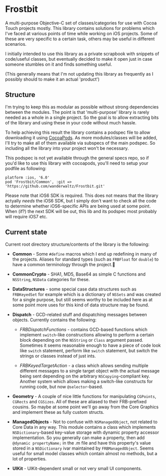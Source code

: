 Frostbit
========

A multi-purpose Objective-C set of classes/categories for use with Cocoa Touch projects mostly. 
This library contains solutions for problems which I've faced at various points of time while
working on iOS projects. Some of these are very specific to a certain task, others may be useful
in different scenarios.

I initially intended to use this library as a private scrapbook with snippets of code/useful classes,
but eventually decided to make it open just in case someone stumbles on it and finds something useful.

(This generally means that I'm not updating this library as frequently as I possibly should to make 
it an actual 'product')

Structure
---------

I'm trying to keep this as modular as possible without strong dependencies between the modules. 
The point is that 'multi-purpose' library is rarely needed as a whole in a single project. So
the goal is to allow extracting bits of the library and using these in your code without much
hassle.

To help achieving this result the library contains a podspec file to allow downloading it using
[CocoaPods](http://cocoapods.org). As more modules/classes will be added, I'll try to make all
of them available via subspecs of the main podspec. So including all the library into your project
won't be necessary.

This podspec is not yet available through the general specs repo, so if you'd like to use this library
with cocoapods, you'll need to setup your podfile as following:

    platform :ios, '6.0'
    pod 'Frostbit/Common', :git => 'https://github.com/wanderwaltz/Frostbit.git'

Please note that iOS6 SDK is required. This does not means that the library actyally *needs* the iOS6
SDK, but I simply don't want to check all the code to determine whether iOS6-specific APIs are being
used at some point. When (if?) the next SDK will be out, this lib and its podspec most probably will require
iOS7 etc. 

Current state
-------------

Current root directory structure/contents of the library is the following:

* **Common** - Some `#define` macros which I end up redefining in many of the projects. 
Aliases for standard types (such as `FRBFloat` for `double`) to have a common terminology
through the project.

* **CommonCrypto** - SHA1, MD5, Base64 as simple C functions and `NSString`, `NSData` categories for these.

* **DataStructures** - some special case data structures such as `FRBKeyedSet` for example which is a 
dictionary of `NSSets` and was created for a single purpose, but still seems worthy to be included here as 
at some point more uses for this kind of data structure may be found.

* **Dispatch** - GCD-related stuff and dispatching messages between objects. Currently contains the following:
    
    * *FRBDispatchFunctions* - contains GCD-based functions which implement `switch`-like constructions 
    allowing to perform a certain block depending on the `NSString` or `Class` argument passed. Sometimes it
    seems reasonable enough to have a piece of code look like `switch` statement, perform like `switch` statement,
    but switch the strings or classes instead of just ints.

    * *FRBKeyedTargetAction* - a class which allows sending multiple different messages to a single target object
    with the actual message being sent depending on the arbitrary `NSCopying`-compliant key. Another system
    which allows making a switch-like constructs for running code, but now `@selector`-based.

* **Geometry** - A couple of nice little functions for manipulating `CGPoints`, `CGRects` and `CGSizes`. All of these
are aliased to their FRB-prefixed cousins. So maybe at some point we'll go away from the Core Graphics and implement
these as fully custom structs.

* **ManagedObjects** - Not to confuse with `NSManagedObject`, not related to Core Data in any way. This module
contains a class which implements `NSDictionary`-based key-value storage with dynamic property accessor implementation.
So you generally can make a property, then add `@dynamic propertyName;` in the .m file and have this property's value 
stored in a `NSDictionary` ivar maintained by `FRBManagedObject`. Seems useful for small model classes which
contain almost no methods, but a lot of properties.

* **UIKit** - UIKit-dependent small or not very small UI components.
